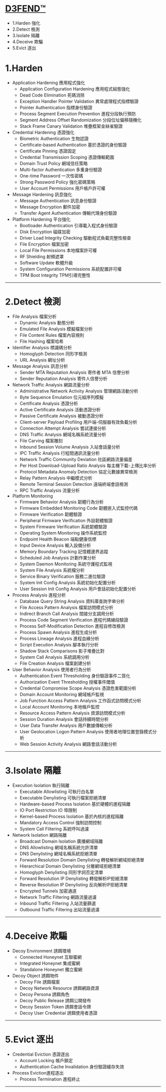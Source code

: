 [D3FEND™](https://d3fend.mitre.org/)
==
* 1.Harden 強化
* 2.Detect 檢測
* 3.Isolate 隔離
* 4.Deceive 欺騙
* 5.Evict 逐出


1.Harden
==
* Application Hardening 應用程式強化
   * Application Configuration Hardening 應用程式組態強化
   * Dead Code Elimination 死碼消除
   * Exception Handler Pointer Validation 異常處理程式指標驗證
   * Pointer Authentication 指標身份驗證
   * Process Segment Execution Prevention 進程分段執行預防
   * Segment Address Offset Randomization 分段位址偏移隨機化
   * Stack Frame Canary Validation 堆疊框架金絲雀驗證
* Credential Hardening 憑證強化
   * Biometric Authentication 生物認證
   * Certificate-based Authentication 基於憑證的身份驗證
   * Certificate Pinning 憑證固定
   * Credential Transmission Scoping 憑證傳輸範圍
   * Domain Trust Policy 網域信任策略
   * Multi-factor Authentication 多重身份驗證
   * One-time Password 一次性密碼
   * Strong Password Policy 強化密碼策略
   * User Account Permissions 用戶帳戶許可權
* Message Hardening 訊息強化
   * Message Authentication 訊息身份驗證
   * Message Encryption 郵件加密
   * Transfer Agent Authentication 傳輸代理身份驗證
* Platform Hardening 平台強化
    * Bootloader Authentication 引導載入程式身份驗證
    * Disk Encryption 磁碟加密
    * Driver Load Integrity Checking 驅動程式負載完整性檢查
    * File Encryption 檔案加密 
    * Local File Permissions 本地檔案許可權 
    * RF Shielding 射頻遮罩
    * Software Update 軟體升級
    * System Configuration Permissions 系統配置許可權
    * TPM Boot Integrity TPM引導完整性
---
2.Detect 檢測
==
* File Analysis 檔案分析
    * Dynamic Analysis 動態分析
    * Emulated File Analysis 模擬檔案分析
    * File Content Rules 檔案內容規則
    * File Hashing 檔案哈希
* Identifier Analysis 標識碼分析
    * Homoglyph Detection 同形字檢測
    * URL Analysis 網址分析
* Message Analysis 訊息分析
    * Sender MTA Reputation Analysis 寄件者 MTA 信譽分析
    * Sender Reputation Analysis 寄件人信譽分析
* Network Traffic Analysis 網路流量分析
    * Administrative Network Activity Analysis 管理網路活動分析
    * Byte Sequence Emulation 位元組序列模擬
    * Certificate Analysis 憑證分析
    * Active Certificate Analysis 活動憑證分析
    * Passive Certificate Analysis 被動憑證分析
    * Client-server Payload Profiling 用戶端-伺服器有效負載分析
    * Connection Attempt Analysis 嘗試連接分析
    * DNS Traffic Analysis 網域名稱系統流量分析
    * File Carving  檔案雕刻
    * Inbound Session Volume Analysis 入站會話量分析
    * IPC Traffic Analysis 行程間通訊流量分析
    * Network Traffic Community Deviation 社區網路流量偏差
    * Per Host Download-Upload Ratio Analysis 每主機下載-上傳比率分析
    * Protocol Metadata Anomaly Detection 協定元數據異常檢測
    * Relay Pattern Analysis 中繼模式分析
    * Remote Terminal Session Detection 遠端終端會話檢測
    * RPC Traffic Analysis 流量分析
* Platform Monitoring
    * Firmware Behavior Analysis 韌體行為分析
    * Firmware Embedded Monitoring Code 韌體嵌入式監控代碼
    * Firmware Verification 韌體驗證
    * Peripheral Firmware Verification 外設韌體驗證
    * System Firmware Verification 系統韌體驗證
    * Operating System Monitoring 操作系統監控
    * Endpoint Health Beacon 端點健康信標
    * Input Device Analysis 輸入設備分析
    * Memory Boundary Tracking 記憶體邊界追蹤
    * Scheduled Job Analysis 計劃作業分析
    * System Daemon Monitoring 系統守護程式監視
    * System File Analysis 系統檔分析
    * Service Binary Verification 服務二進位驗證
    * System Init Config Analysis 系統初始化配置分析
    * User Session Init Config Analysis 用戶會話初始化配置分析
* Process Analysis 進程分析
    * Database Query String Analysis 資料庫查詢字串分析
    * File Access Pattern Analysis 檔案訪問模式分析
    * Indirect Branch Call Analysis 間接分支調用分析
    * Process Code Segment Verification 進程代碼線段驗證
    * Process Self-Modification Detection 進程自修改檢測
    * Process Spawn Analysis 進程生成分析
    * Process Lineage Analysis 進程血緣分析
    * Script Execution Analysis 腳本執行分析
    * Shadow Stack Comparisons 影子堆疊比對
    * System Call Analysis 系統調用分析
    * File Creation Analysis 檔案創建分析
* User Behavior Analysis 使用者行為分析
    * Authentication Event Thresholding 身份驗證事件二質化
    * Authorization Event Thresholding 授權事件閾值
    * Credential Compromise Scope Analysis 憑證危害範圍分析
    * Domain Account Monitoring 網域帳戶監視
    * Job Function Access Pattern Analysis 工作函式訪問模式分析
    * Local Account Monitoring 本地帳戶監控
    * Resource Access Pattern Analysis 資源訪問模式分析
    * Session Duration Analysis 會話持續時間分析
    * User Data Transfer Analysis 用戶數據傳輸分析
    * User Geolocation Logon Pattern Analysis 使用者地理位置登錄模式分析
    * Web Session Activity Analysis 網路會話活動分析
---
3.Isolate 隔離
===
* Execution Isolation 執行隔離
    * Executable Allowlisting 可執行白名單
    * Executable Denylisting 可執行檔案拒絕清單
    * Hardware-based Process Isolation 基於硬體的進程隔離
    * IO Port Restriction IO 埠限制
    * Kernel-based Process Isolation 基於內核的進程隔離
    * Mandatory Access Control 強制訪問控制
    * System Call Filtering 系統呼叫過濾
* Network Isolation 網路隔離
    * Broadcast Domain Isolation 廣播網域隔離
    * DNS Allowlisting 網域名稱系統允許清單
    * DNS Denylisting 網域名稱系統拒絕清單
    * Forward Resolution Domain Denylisting 轉發解析網域拒絕清單
    * Hierarchical Domain Denylisting 分層網域拒絕清單
    * Homoglyph Denylisting 同形字詞否定清單
    * Forward Resolution IP Denylisting 轉發解析IP拒絕清單
    * Reverse Resolution IP Denylisting 反向解析IP拒絕清單
    * Encrypted Tunnels 加密通道 
    * Network Traffic Filtering 網路流量過濾
    * Inbound Traffic Filtering 入站流量篩選
    * Outbound Traffic Filtering 出站流量過濾
---
4.Deceive 欺騙
===
* Decoy Environment 誘餌環境
    * Connected Honeynet 互聯蜜網
    * Integrated Honeynet 集成蜜網
    * Standalone Honeynet 獨立蜜網
* Decoy Object 誘餌物件
    * Decoy File 誘餌檔案
    * Decoy Network Resource 誘餌網路資源
    * Decoy Persona 誘餌角色
    * Decoy Public Release 誘餌公開發布
    * Decoy Session Token 誘餌會話令牌
    * Decoy User Credential 誘餌使用者憑證
---
5.Evict 逐出
===
* Credential Eviction 憑證逐出
    * Account Locking 帳戶鎖定
    * Authentication Cache Invalidation  身份驗證緩存失效
* Process Eviction進程逐出
    * Process Termination 進程終止
---
